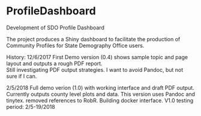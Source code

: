# ProfileDashboard
Development of SDO Profile Dashboard

The project produces a Shiny dashboard to facilitate the production of Community Profiles for State Demography Office users.

History:
12/6/2017 First Demo version (0.4) shows sample topic and page layout and outputs a rough PDF report.  
          Still investigating PDF output strategies.  I want to avoid Pandoc, but not sure if I can.
          
2/5/2018  Full demo verion (1.0) with working interface and draft PDF output.  Currently outputs county level plots and data. 
          This version uses Pandoc and tinytex.  removed references to RobR.  Building docker interface.  V1.0 testing period: 2/5-19/2018
